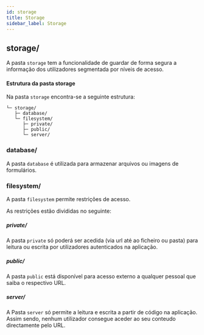 ```yaml
---
id: storage
title: Storage
sidebar_label: Storage
---
```


## storage/

A pasta `storage` tem a funcionalidade de guardar de forma segura a informação dos utilizadores segmentada por níveis de acesso.

#### Estrutura da pasta storage

Na pasta `storage` encontra-se a seguinte estrutura:

```plaintext
└─ storage/
   ├─ database/
   └─ filesystem/
      ├─ private/
      ├─ public/
      └─ server/
```
### database/
A pasta `database` é utilizada para armazenar arquivos ou imagens de formulários. 

### filesystem/
A pasta `filesystem` permite restrições de acesso.

As restrições estão divididas no seguinte: 

##### private/

A pasta `private` só poderá ser acedida (via url até ao ficheiro ou pasta) para leitura ou escrita por utilizadores autenticados na aplicação.

##### public/

A pasta `public` está disponível para acesso externo a qualquer pessoal que saiba o respectivo URL.

##### server/

A Pasta `server` só permite a leitura e escrita a partir de código na aplicação. Assim sendo, nenhum utilizador consegue aceder ao seu conteudo directamente pelo URL.
